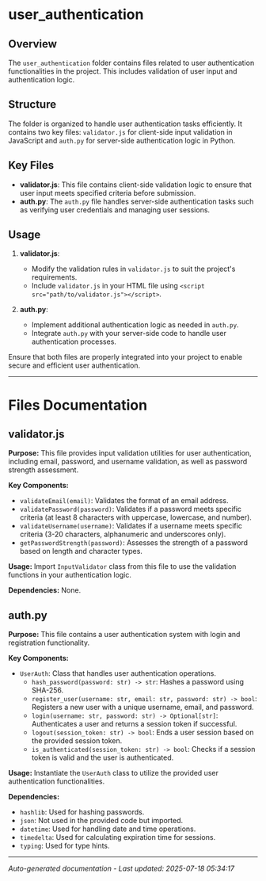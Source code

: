 # user_authentication

## Overview
The `user_authentication` folder contains files related to user authentication functionalities in the project. This includes validation of user input and authentication logic.

## Structure
The folder is organized to handle user authentication tasks efficiently. It contains two key files: `validator.js` for client-side input validation in JavaScript and `auth.py` for server-side authentication logic in Python.

## Key Files
- **validator.js**: This file contains client-side validation logic to ensure that user input meets specified criteria before submission.
- **auth.py**: The `auth.py` file handles server-side authentication tasks such as verifying user credentials and managing user sessions.

## Usage
1. **validator.js**:
   - Modify the validation rules in `validator.js` to suit the project's requirements.
   - Include `validator.js` in your HTML file using `<script src="path/to/validator.js"></script>`.

2. **auth.py**:
   - Implement additional authentication logic as needed in `auth.py`.
   - Integrate `auth.py` with your server-side code to handle user authentication processes.

Ensure that both files are properly integrated into your project to enable secure and efficient user authentication.

---

# Files Documentation

## validator.js

**Purpose:** This file provides input validation utilities for user authentication, including email, password, and username validation, as well as password strength assessment.

**Key Components:**
- `validateEmail(email)`: Validates the format of an email address.
- `validatePassword(password)`: Validates if a password meets specific criteria (at least 8 characters with uppercase, lowercase, and number).
- `validateUsername(username)`: Validates if a username meets specific criteria (3-20 characters, alphanumeric and underscores only).
- `getPasswordStrength(password)`: Assesses the strength of a password based on length and character types.

**Usage:** Import `InputValidator` class from this file to use the validation functions in your authentication logic.

**Dependencies:** None.

## auth.py

**Purpose:** This file contains a user authentication system with login and registration functionality.

**Key Components:**
- `UserAuth`: Class that handles user authentication operations.
  - `hash_password(password: str) -> str`: Hashes a password using SHA-256.
  - `register_user(username: str, email: str, password: str) -> bool`: Registers a new user with a unique username, email, and password.
  - `login(username: str, password: str) -> Optional[str]`: Authenticates a user and returns a session token if successful.
  - `logout(session_token: str) -> bool`: Ends a user session based on the provided session token.
  - `is_authenticated(session_token: str) -> bool`: Checks if a session token is valid and the user is authenticated.

**Usage:** Instantiate the `UserAuth` class to utilize the provided user authentication functionalities.

**Dependencies:** 
- `hashlib`: Used for hashing passwords.
- `json`: Not used in the provided code but imported.
- `datetime`: Used for handling date and time operations.
- `timedelta`: Used for calculating expiration time for sessions.
- `typing`: Used for type hints.

---
*Auto-generated documentation - Last updated: 2025-07-18 05:34:17*
